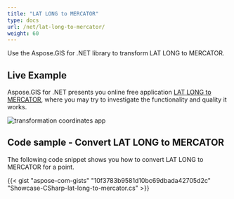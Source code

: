 ```yaml
---
title: "LAT LONG to MERCATOR"
type: docs
url: /net/lat-long-to-mercator/
weight: 60
---
```


Use the Aspose.GIS for .NET library to transform LAT LONG to MERCATOR.

## **Live Example**

Aspose.GIS for .NET presents you online free application [LAT LONG to MERCATOR](https://products.aspose.app/gis/transformation/lat-long-to-mercator), where you may try to investigate the functionality and quality it works.

![transformation coordinates app](https://docs.aspose.com/gis/net/showcases/transformation/transformation-app.png)

## **Code sample - Convert LAT LONG to MERCATOR**

The following code snippet shows you how to convert LAT LONG to MERCATOR for a point.

{{< gist "aspose-com-gists" "10f3783b9581d10bc69dbada42705d2c" "Showcase-CSharp-lat-long-to-mercator.cs" >}}
